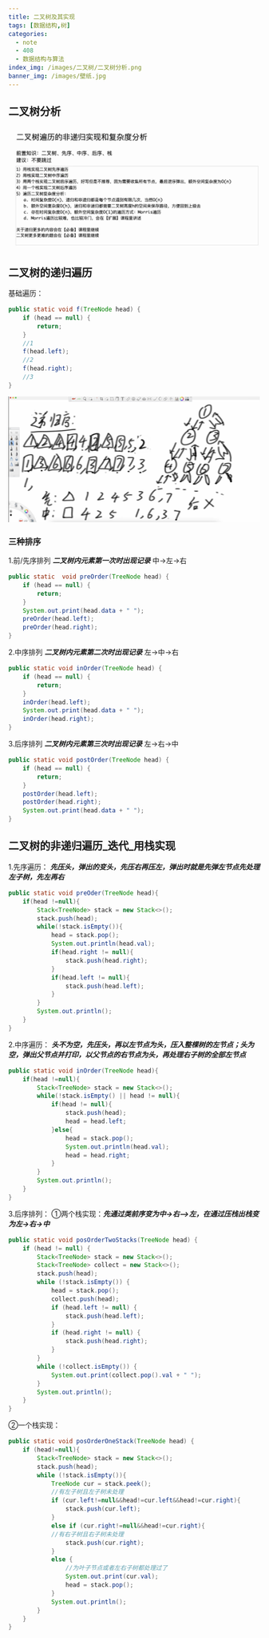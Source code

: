 ```yaml
---
title: 二叉树及其实现
tags: [数据结构,树]
categories:
  - note
  - 408
  - 数据结构与算法
index_img: /images/二叉树/二叉树分析.png
banner_img: /images/壁纸.jpg
---
```


## 二叉树分析

![二叉树分析](../images/二叉树/二叉树分析.png)

## 二叉树的递归遍历

基础遍历：

```java
public static void f(TreeNode head) {
    if (head == null) {
        return;
    }
    //1
    f(head.left);
    //2
    f(head.right);
    //3
}
```

![递归序](../images/二叉树/递归序.png)

### 三种排序

1.前/先序排列 ***二叉树内元素第一次时出现记录***
中->左->右

```java
public static  void preOrder(TreeNode head) {
    if (head == null) {
        return;
    }
    System.out.print(head.data + " ");
    preOrder(head.left);
    preOrder(head.right);
}
```

2.中序排列 ***二叉树内元素第二次时出现记录***
左->中->右

```java
public static void inOrder(TreeNode head) {
    if (head == null) {
        return;
    }
    inOrder(head.left);
    System.out.print(head.data + " ");
    inOrder(head.right);
}
```

3.后序排列 ***二叉树内元素第三次时出现记录***
左->右->中

```java
public static void postOrder(TreeNode head) {
    if (head == null) {
        return;
    }
    postOrder(head.left);
    postOrder(head.right);
    System.out.print(head.data + " ");
}
```

## 二叉树的非递归遍历_迭代_用栈实现

1.先序遍历：  ***先压头，弹出的变头，先压右再压左，弹出时就是先弹左节点先处理左子树，先左再右***

```java
public static void preOder(TreeNode head){
    if(head !=null){
        Stack<TreeNode> stack = new Stack<>();
        stack.push(head);
        while(!stack.isEmpty()){
            head = stack.pop();
            System.out.println(head.val);
            if(head.right != null){
                stack.push(head.right);
            }
            if(head.left != null){
                stack.push(head.left);
            }
        }
        System.out.println();
    }
}
```

2.中序遍历： ***头不为空，先压头，再以左节点为头，压入整棵树的左节点；头为空，弹出父节点并打印，以父节点的右节点为头，再处理右子树的全部左节点***

```java
public static void inOrder(TreeNode head){
    if(head !=null){
        Stack<TreeNode> stack = new Stack<>();
        while(!stack.isEmpty() || head != null){
            if(head != null){
                stack.push(head);
                head = head.left;
            }else{
                head = stack.pop();
                System.out.println(head.val);
                head = head.right;
            }
        }
        System.out.println();
    }
}
```

3.后序排列：
①两个栈实现：***先通过类前序变为中->右—>左，在通过压栈出栈变为左->右->中***

```java
public static void posOrderTwoStacks(TreeNode head) {
    if (head != null) {
        Stack<TreeNode> stack = new Stack<>();
        Stack<TreeNode> collect = new Stack<>();
        stack.push(head);
        while (!stack.isEmpty()) {
            head = stack.pop();
            collect.push(head);
            if (head.left != null) {
                stack.push(head.left);
            }
            if (head.right != null) {
                stack.push(head.right);
            }
        }
        while (!collect.isEmpty()) {
            System.out.print(collect.pop().val + " ");
        }
        System.out.println();
    }
}
```

②一个栈实现：

```java
public static void posOrderOneStack(TreeNode head) {
    if (head!=null){
        Stack<TreeNode> stack = new Stack<>();
        stack.push(head);
        while (!stack.isEmpty()){
            TreeNode cur = stack.peek();
            //有左子树且左子树未处理
            if (cur.left!=null&&head!=cur.left&&head!=cur.right){
                stack.push(cur.left);
            }
            else if (cur.right!=null&&head!=cur.right){
            //有右子树且右子树未处理
                stack.push(cur.right);
            }
            else {
                //为叶子节点或者左右子树都处理过了
                System.out.print(cur.val);
                head = stack.pop();
            }
            System.out.println();
        }
    }
}
```
